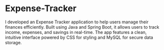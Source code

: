 # Expense-Tracker
 I developed an Expense Tracker application to help users manage their finances efficiently. Built using Java and Spring Boot, it allows users to track income, expenses, and savings in real-time. The app features a clean, intuitive interface powered by CSS for styling and MySQL for secure data storage.
